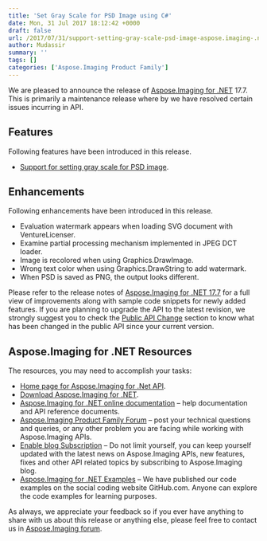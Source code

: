 ```yaml
---
title: 'Set Gray Scale for PSD Image using C#'
date: Mon, 31 Jul 2017 18:12:42 +0000
draft: false
url: /2017/07/31/support-setting-gray-scale-psd-image-aspose.imaging-.net-17.7/
author: Mudassir
summary: ''
tags: []
categories: ['Aspose.Imaging Product Family']
---
```


We are pleased to announce the release of [Aspose.Imaging for .NET][1] 17.7. This is primarily a maintenance release where by we have resolved certain issues incurring in API.

## Features

Following features have been introduced in this release.

*   [Support for setting gray scale for PSD image][2].

## Enhancements

Following enhancements have been introduced in this release.

*   Evaluation watermark appears when loading SVG document with VentureLicenser.
*   Examine partial processing mechanism implemented in JPEG DCT loader.
*   Image is recolored when using Graphics.DrawImage.
*   Wrong text color when using Graphics.DrawString to add watermark.
*   When PSD is saved as PNG, the output looks different.

Please refer to the release notes of [Aspose.Imaging for .NET 17.7][3] for a full view of improvements along with sample code snippets for newly added features. If you are planning to upgrade the API to the latest revision, we strongly suggest you to check the [Public API Change][4] section to know what has been changed in the public API since your current version.

## Aspose.Imaging for .NET Resources

The resources, you may need to accomplish your tasks:

*   [Home page for Aspose.Imaging for .Net API][5].
*   [Download Aspose.Imaging for .NET][6].
*   [Aspose.Imaging for .NET online documentation][7] – help documentation and API reference documents.
*   [Aspose.Imaging Product Family Forum][8] – post your technical questions and queries, or any other problem you are facing while working with Aspose.Imaging APIs.
*   [Enable blog Subscription][9] – Do not limit yourself, you can keep yourself updated with the latest news on Aspose.Imaging APIs, new features, fixes and other API related topics by subscribing to Aspose.Imaging blog.
*   [Aspose.Imaging for .NET Examples][10] – We have published our code examples on the social coding website GitHub.com. Anyone can explore the code examples for learning purposes.

As always, we appreciate your feedback so if you ever have anything to share with us about this release or anything else, please feel free to contact us in [Aspose.Imaging forum][11].




[1]: https://products.aspose.com/imaging/net
[2]: https://docs.aspose.com/imaging/net/manipulating-photoshop-formats/#ManipulatingPhotoshopFormats-GrayscaleSupportWithAlphaforPSD
[3]: https://downloads.aspose.com/imaging/net
[4]: https://docs.aspose.com/imaging/net/migrating-from-earlier-versions-of-aspose-imaging/
[5]: https://products.aspose.com/imaging/net/
[6]: https://downloads.aspose.com/imaging/net
[7]: https://docs.aspose.com/imaging/net/
[8]: https://forum.aspose.com/c/imaging
[9]: https://blog.aspose.com/category/aspose-products/aspose.imaging-product-family/
[10]: https://github.com/aspose-imaging/Aspose.Imaging-for-.NET
[11]: https://forum.aspose.com/c/imaging




